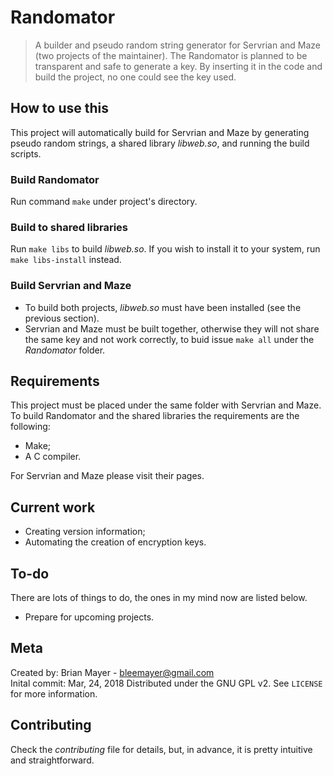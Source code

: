 # Randomator
> A builder and pseudo random string generator for Servrian and Maze (two projects of the maintainer). The Randomator is planned to be transparent and safe to generate a key. By inserting it in the code and build the project, no one could see the key used.

##  How to use this

This project will automatically build for Servrian and Maze by generating pseudo random strings, a shared library *libweb.so*, and running the build scripts.

### Build Randomator

Run command `make` under project's directory.

### Build to shared libraries

Run `make libs` to build *libweb.so*. If you wish to install it to your system, run `make libs-install` instead.

### Build Servrian and Maze

* To build both projects, *libweb.so* must have been installed (see the previous section). 
* Servrian and Maze must be built together, otherwise they will not share the same key and not work correctly, to buid issue `make all`  under the _Randomator_ folder.

## Requirements

This project must be placed under the same folder with Servrian and Maze. To build Randomator and the shared libraries the requirements are the following:

- Make; 
- A C compiler.

For Servrian and Maze please visit their pages.

## Current work

- Creating version information; 
- Automating the creation of encryption keys.

## To-do

There are lots of things to do, the ones in my mind now are listed below.

- Prepare for upcoming projects.

## Meta

Created by: Brian Mayer - bleemayer@gmail.com	
Inital commit: Mar, 24, 2018
Distributed under the GNU GPL v2. See ``LICENSE`` for more information.

## Contributing

Check the *contributing* file for details, but, in advance, it is pretty intuitive and straightforward.
